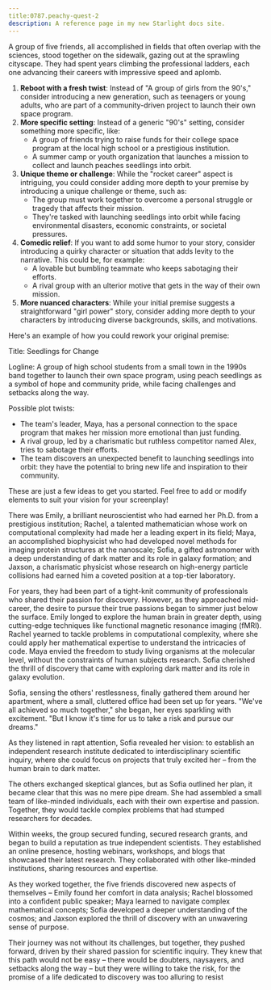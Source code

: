 ```yaml
---
title:0787.peachy-quest-2
description: A reference page in my new Starlight docs site.
---
```

 A group of five friends, all accomplished in fields that often overlap with the sciences, stood together on the sidewalk, gazing out at the sprawling cityscape. They had spent years climbing the professional ladders, each one advancing their careers with impressive speed and aplomb.

1. **Reboot with a fresh twist**: Instead of "A group of girls from the 90's," consider introducing a new generation, such as teenagers or young adults, who are part of a community-driven project to launch their own space program.
2. **More specific setting**: Instead of a generic "90's" setting, consider something more specific, like:
	* A group of friends trying to raise funds for their college space program at the local high school or a prestigious institution.
	* A summer camp or youth organization that launches a mission to collect and launch peaches seedlings into orbit.
3. **Unique theme or challenge**: While the "rocket career" aspect is intriguing, you could consider adding more depth to your premise by introducing a unique challenge or theme, such as:
	* The group must work together to overcome a personal struggle or tragedy that affects their mission.
	* They're tasked with launching seedlings into orbit while facing environmental disasters, economic constraints, or societal pressures.
4. **Comedic relief**: If you want to add some humor to your story, consider introducing a quirky character or situation that adds levity to the narrative. This could be, for example:
	* A lovable but bumbling teammate who keeps sabotaging their efforts.
	* A rival group with an ulterior motive that gets in the way of their own mission.
5. **More nuanced characters**: While your initial premise suggests a straightforward "girl power" story, consider adding more depth to your characters by introducing diverse backgrounds, skills, and motivations.

Here's an example of how you could rework your original premise:

Title: Seedlings for Change

Logline: A group of high school students from a small town in the 1990s band together to launch their own space program, using peach seedlings as a symbol of hope and community pride, while facing challenges and setbacks along the way.

Possible plot twists:

* The team's leader, Maya, has a personal connection to the space program that makes her mission more emotional than just funding.
* A rival group, led by a charismatic but ruthless competitor named Alex, tries to sabotage their efforts.
* The team discovers an unexpected benefit to launching seedlings into orbit: they have the potential to bring new life and inspiration to their community.

These are just a few ideas to get you started. Feel free to add or modify elements to suit your vision for your screenplay!

 

There was Emily, a brilliant neuroscientist who had earned her Ph.D. from a prestigious institution; Rachel, a talented mathematician whose work on computational complexity had made her a leading expert in its field; Maya, an accomplished biophysicist who had developed novel methods for imaging protein structures at the nanoscale; Sofia, a gifted astronomer with a deep understanding of dark matter and its role in galaxy formation; and Jaxson, a charismatic physicist whose research on high-energy particle collisions had earned him a coveted position at a top-tier laboratory.

For years, they had been part of a tight-knit community of professionals who shared their passion for discovery. However, as they approached mid-career, the desire to pursue their true passions began to simmer just below the surface. Emily longed to explore the human brain in greater depth, using cutting-edge techniques like functional magnetic resonance imaging (fMRI). Rachel yearned to tackle problems in computational complexity, where she could apply her mathematical expertise to understand the intricacies of code. Maya envied the freedom to study living organisms at the molecular level, without the constraints of human subjects research. Sofia cherished the thrill of discovery that came with exploring dark matter and its role in galaxy evolution.

Sofia, sensing the others' restlessness, finally gathered them around her apartment, where a small, cluttered office had been set up for years. "We've all achieved so much together," she began, her eyes sparkling with excitement. "But I know it's time for us to take a risk and pursue our dreams."

As they listened in rapt attention, Sofia revealed her vision: to establish an independent research institute dedicated to interdisciplinary scientific inquiry, where she could focus on projects that truly excited her – from the human brain to dark matter.

The others exchanged skeptical glances, but as Sofia outlined her plan, it became clear that this was no mere pipe dream. She had assembled a small team of like-minded individuals, each with their own expertise and passion. Together, they would tackle complex problems that had stumped researchers for decades.

Within weeks, the group secured funding, secured research grants, and began to build a reputation as true independent scientists. They established an online presence, hosting webinars, workshops, and blogs that showcased their latest research. They collaborated with other like-minded institutions, sharing resources and expertise.

As they worked together, the five friends discovered new aspects of themselves – Emily found her comfort in data analysis; Rachel blossomed into a confident public speaker; Maya learned to navigate complex mathematical concepts; Sofia developed a deeper understanding of the cosmos; and Jaxson explored the thrill of discovery with an unwavering sense of purpose.

Their journey was not without its challenges, but together, they pushed forward, driven by their shared passion for scientific inquiry. They knew that this path would not be easy – there would be doubters, naysayers, and setbacks along the way – but they were willing to take the risk, for the promise of a life dedicated to discovery was too alluring to resist


